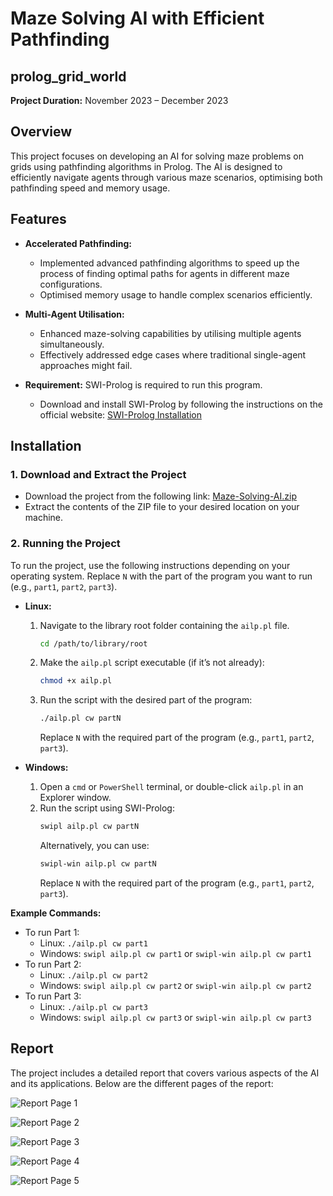 # Maze Solving AI with Efficient Pathfinding

## prolog_grid_world

**Project Duration:** November 2023 – December 2023

## Overview

This project focuses on developing an AI for solving maze problems on grids using pathfinding algorithms in Prolog. The AI is designed to efficiently navigate agents through various maze scenarios, optimising both pathfinding speed and memory usage.

## Features

- **Accelerated Pathfinding:** 
  - Implemented advanced pathfinding algorithms to speed up the process of finding optimal paths for agents in different maze configurations.
  - Optimised memory usage to handle complex scenarios efficiently.

- **Multi-Agent Utilisation:**
  - Enhanced maze-solving capabilities by utilising multiple agents simultaneously.
  - Effectively addressed edge cases where traditional single-agent approaches might fail.


- **Requirement:** SWI-Prolog is required to run this program.
  - Download and install SWI-Prolog by following the instructions on the official website:
    [SWI-Prolog Installation](https://www.swi-prolog.org/)
  

## Installation

### 1. Download and Extract the Project

- Download the project from the following link:
  [Maze-Solving-AI.zip](https://github.com/JeeIn-Park/Maze-Solving-AI/raw/main/Maze-Solving-AI.zip)
- Extract the contents of the ZIP file to your desired location on your machine.


### 2. Running the Project

To run the project, use the following instructions depending on your operating system. Replace `N` with the part of the program you want to run (e.g., `part1`, `part2`, `part3`).

- **Linux:**
  1. Navigate to the library root folder containing the `ailp.pl` file.
     ```bash
     cd /path/to/library/root
     ```
  2. Make the `ailp.pl` script executable (if it’s not already):
     ```bash
     chmod +x ailp.pl
     ```
  3. Run the script with the desired part of the program:
     ```bash
     ./ailp.pl cw partN
     ```
     Replace `N` with the required part of the program (e.g., `part1`, `part2`, `part3`).

- **Windows:**
  1. Open a `cmd` or `PowerShell` terminal, or double-click `ailp.pl` in an Explorer window.
  2. Run the script using SWI-Prolog:
     ```bash
     swipl ailp.pl cw partN
     ```
     Alternatively, you can use:
     ```bash
     swipl-win ailp.pl cw partN
     ```
     Replace `N` with the required part of the program (e.g., `part1`, `part2`, `part3`).

**Example Commands:**
- To run Part 1:
  - Linux: `./ailp.pl cw part1`
  - Windows: `swipl ailp.pl cw part1` or `swipl-win ailp.pl cw part1`
- To run Part 2:
  - Linux: `./ailp.pl cw part2`
  - Windows: `swipl ailp.pl cw part2` or `swipl-win ailp.pl cw part2`
- To run Part 3:
  - Linux: `./ailp.pl cw part3`
  - Windows: `swipl ailp.pl cw part3` or `swipl-win ailp.pl cw part3`


## Report

The project includes a detailed report that covers various aspects of the AI and its applications. Below are the different pages of the report:

![Report Page 1](./doc/cw_report_2176132/1723976631838-ce38c53b-af48-4d81-a340-6c8d7dc4f751_1.jpg)

![Report Page 2](./doc/cw_report_2176132/1723976631838-ce38c53b-af48-4d81-a340-6c8d7dc4f751_2.jpg)

![Report Page 3](./doc/cw_report_2176132/1723976631838-ce38c53b-af48-4d81-a340-6c8d7dc4f751_3.jpg)

![Report Page 4](./doc/cw_report_2176132/1723976631838-ce38c53b-af48-4d81-a340-6c8d7dc4f751_4.jpg)

![Report Page 5](./doc/cw_report_2176132/1723976631838-ce38c53b-af48-4d81-a340-6c8d7dc4f751_5.jpg)
